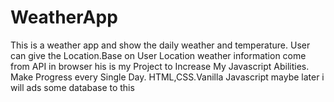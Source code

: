 # WeatherApp
This is a weather app and show the daily weather and temperature.
User can give the Location.Base on User Location weather information come from API in browser
his is my Project to Increase My Javascript Abilities. Make Progress every Single Day.
HTML,CSS.Vanilla Javascript
maybe later i will ads some database to this
